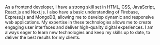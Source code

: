 As a frontend developer, I have a strong skill set in HTML, CSS, JavaScript, React.js and Next.js. I also have a basic understanding of Firebase, Express.js and MongoDB, allowing me to develop dynamic and responsive web applications. My expertise in these technologies allows me to create engaging user interfaces and deliver high-quality digital experiences. I am always eager to learn new technologies and keep my skills up to date, to deliver the best results for my clients.

<!---
Saqib-Aziz33/Saqib-Aziz33 is a ✨ special ✨ repository because its `README.md` (this file) appears on your GitHub profile.
You can click the Preview link to take a look at your changes.
--->
